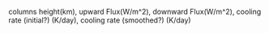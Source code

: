 columns
height(km), upward Flux(W/m^2), downward Flux(W/m^2), cooling rate (initial?) (K/day), cooling rate (smoothed?) (K/day)
